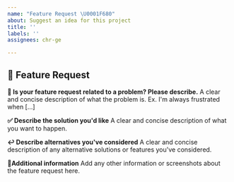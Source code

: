 ```yaml
---
name: "Feature Request \U0001F680"
about: Suggest an idea for this project
title: ''
labels: ''
assignees: chr-ge

---
```


## 🚀  Feature Request

**🧱 Is your feature request related to a problem? Please describe.**
A clear and concise description of what the problem is. Ex. I'm always frustrated when [...]

**✅ Describe the solution you'd like**
A clear and concise description of what you want to happen.

**↩️ Describe alternatives you've considered**
A clear and concise description of any alternative solutions or features you've considered.

**📝Additional information**
Add any other information or screenshots about the feature request here.
